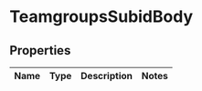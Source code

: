 # TeamgroupsSubidBody

## Properties
Name | Type | Description | Notes
------------ | ------------- | ------------- | -------------
